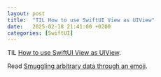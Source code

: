 ```yaml
---
layout: post
title:  "TIL How to use SwiftUI View as UIView"
date:   2025-02-18 21:41:00 +0200
categories: [SwiftUI]
---
```

TIL [How to use SwiftUI View as UIView](https://sarunw.com/posts/swiftui-view-as-uiview/).

Read [Smuggling arbitrary data through an emoji](https://paulbutler.org/2025/smuggling-arbitrary-data-through-an-emoji/).
